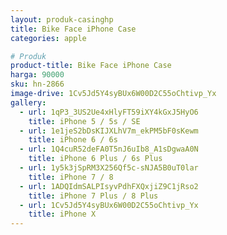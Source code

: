 ```yaml
---
layout: produk-casinghp
title: Bike Face iPhone Case
categories: apple

# Produk
product-title: Bike Face iPhone Case
harga: 90000
sku: hn-2866
image-drive: 1Cv5Jd5Y4syBUx6W00D2C55oChtivp_Yx
gallery:
  - url: 1qP3_3US2Ue4xHlyFT59iXY4kGxJ5HyO6
    title: iPhone 5 / 5s / SE
  - url: 1e1jeS2bDsKIJXLhV7m_ekPM5bF0sKewm
    title: iPhone 6 / 6s
  - url: 1Q4cuR52deFA0T5nJ6uIb8_A1sDgwaA0N
    title: iPhone 6 Plus / 6s Plus
  - url: 1y5k3jSpRM3X256Qf5c-sNJA5B0uT0lar
    title: iPhone 7 / 8
  - url: 1ADQIdmSALPIsyvPdhFXQxjiZ9C1jRso2
    title: iPhone 7 Plus / 8 Plus
  - url: 1Cv5Jd5Y4syBUx6W00D2C55oChtivp_Yx
    title: iPhone X
---
```

